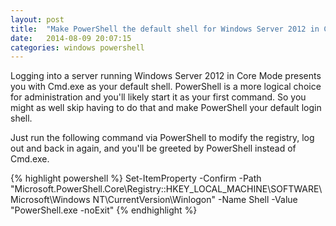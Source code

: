 ```yaml
---
layout: post
title:  "Make PowerShell the default shell for Windows Server 2012 in Core Mode"
date:   2014-08-09 20:07:15
categories: windows powershell
---
```


Logging into a server running Windows Server 2012 in Core Mode presents you with Cmd.exe as your default shell. PowerShell is a more logical choice for administration and you'll likely start it as your first command. So you might as well skip having to do that and make PowerShell your default login shell.

Just run the following command via PowerShell to modify the registry, log out and back in again, and you'll be greeted by PowerShell instead of Cmd.exe.

{% highlight powershell %}
Set-ItemProperty -Confirm -Path "Microsoft.PowerShell.Core\Registry::HKEY_LOCAL_MACHINE\SOFTWARE\Microsoft\Windows NT\CurrentVersion\Winlogon" -Name Shell -Value "PowerShell.exe -noExit"
{% endhighlight %}
